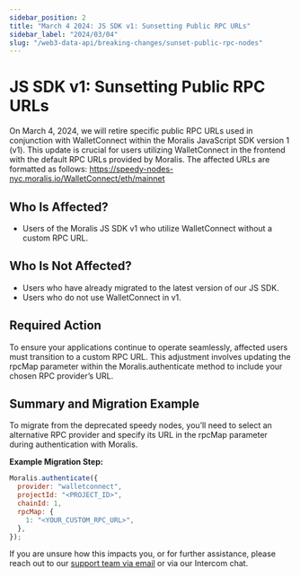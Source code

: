 ```yaml
---
sidebar_position: 2
title: "March 4 2024: JS SDK v1: Sunsetting Public RPC URLs"
sidebar_label: "2024/03/04"
slug: "/web3-data-api/breaking-changes/sunset-public-rpc-nodes"
---
```


# JS SDK v1: Sunsetting Public RPC URLs

On March 4, 2024, we will retire specific public RPC URLs used in conjunction with WalletConnect within the Moralis JavaScript SDK version 1 (v1). This update is crucial for users utilizing WalletConnect in the frontend with the default RPC URLs provided by Moralis. The affected URLs are formatted as follows: https://speedy-nodes-nyc.moralis.io/WalletConnect/eth/mainnet

## Who Is Affected?

- Users of the Moralis JS SDK v1 who utilize WalletConnect without a custom RPC URL.

## Who Is Not Affected?

- Users who have already migrated to the latest version of our JS SDK.
- Users who do not use WalletConnect in v1.

## Required Action

To ensure your applications continue to operate seamlessly, affected users must transition to a custom RPC URL. This adjustment involves updating the rpcMap parameter within the Moralis.authenticate method to include your chosen RPC provider’s URL.

## Summary and Migration Example

To migrate from the deprecated speedy nodes, you’ll need to select an alternative RPC provider and specify its URL in the rpcMap parameter during authentication with Moralis.

**Example Migration Step:**

```js
Moralis.authenticate({
  provider: "walletconnect",
  projectId: "<PROJECT_ID>",
  chainId: 1,
  rpcMap: {
    1: "<YOUR_CUSTOM_RPC_URL>",
  },
});
```

If you are unsure how this impacts you, or for further assistance, please reach out to our [support team via email](mailto:support@moralis.io) or via our Intercom chat.

